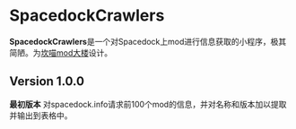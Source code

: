 # SpacedockCrawlers
**SpacedockCrawlers**是一个对Spacedock上mod进行信息获取的小程序，极其简陋。为[坎喵mod大楼](modcenter.kerbcat.com)设计。
## Version 1.0.0
**最初版本**
对spacedock.info请求前100个mod的信息，并对名称和版本加以提取并输出到表格中。
